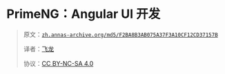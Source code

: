 # PrimeNG：Angular UI 开发

> 原文：[`zh.annas-archive.org/md5/F2BA8B3AB075A37F3A10CF12CD37157B`](https://zh.annas-archive.org/md5/F2BA8B3AB075A37F3A10CF12CD37157B)
> 
> 译者：[飞龙](https://github.com/wizardforcel)
> 
> 协议：[CC BY-NC-SA 4.0](http://creativecommons.org/licenses/by-nc-sa/4.0/)